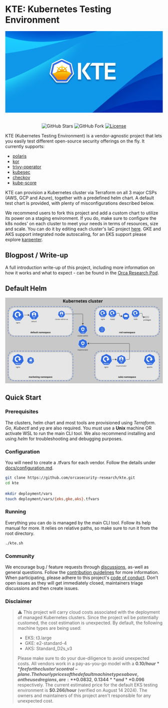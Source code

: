 # KTE: Kubernetes Testing Environment
<div align="center">
<img src="docs/images/cover.png" width=650px>
</div>

<br/>

<div align="center">
  
![GitHub Stars][stars-badge]
![GitHub Fork][fork-badge]
[![License][license-badge]][license-url]

</div>

KTE (Kubernetes Testing Environment) is a vendor-agnostic project that lets you easily test different open-source security offerings on the fly. It currently supports:
* [polaris](https://github.com/FairwindsOps/polaris)
* [kor](https://github.com/yonahd/kor)
* [trivy-operator](https://github.com/aquasecurity/trivy-operator)
* [kubesec](https://github.com/controlplaneio/kubesec)
* [checkov](https://github.com/bridgecrewio/checkov)
* [kube-score](https://github.com/zegl/kube-score)

KTE can provision a Kubernetes cluster via Terraform on all 3 major CSPs (AWS, GCP and Azure), together with a predefined helm chart. A default test chart is provided, with plenty of misconfigurations described below.

We recommend users to fork this project and add a custom chart to utilize its power on a staging environment. If you do, make sure to configure the k8s nodes' on each cluster to meet your needs in terms of resources, size and scale. You can do it by editing each cluster's IaC project [here](https://github.com/orcasecurity-research/kte/tree/dev/deployment/clusters). GKE and AKS support integrated node autoscaling, for an EKS support please explore [karpenter](https://github.com/aws/karpenter-provider-aws).

## Blogpost / Write-up
A full introduction write-up of this project, including more information on how it works and what to expect - can be found in the [Orca Research Pod]().

## Default Helm
<img id="designImg" alt="Cluster Design" src="docs/images/miro-helm-chart.jpg"/>

## Quick Start
### Prerequisites
The clusters, helm chart and most tools are provisioned using _Terraform_. _Go_, _Kubectl_ and _yq_ are also required. You must use a **Unix** machine OR activate WSL to run the main CLI tool. We also recommend installing and using _helm_ for troubleshooting and debugging purposes.

### Configuration
You will need to create a .tfvars for each vendor. Follow the details under [docs/configuration.md](https://github.com/orcasecurity-research/kte/blob/main/docs/configuration.md). 
```sh
git clone https://github.com/orcasecurity-research/kte.git
cd kte

mkdir deployment/vars
touch deployment/vars/{eks,gke,aks}.tfvars
```

### Running
Everything you can do is managed by the main CLI tool. Follow its help manual for more. It relies on relative paths, so make sure to run it from the root directory. 
```sh
./kte.sh
```

### Community
We encourage bug / feature requests through [discussions](https://github.com/orcasecurity-research/kte/discussions), as-well as general questions. Follow the [contribution guidelines](https://github.com/orcasecurity-research/kte/blob/main/CONTRIBUTING.md) for more information. When participating, please adhere to this project's [code of conduct](https://github.com/orcasecurity-research/kte/blob/main/CODE_OF_CONDUCT.md). Don't open issues as they will get immediately closed, maintainers triage discussions and then create issues.

### Disclaimer
> :warning: This project will carry cloud costs associated with the deployment of managed Kubernetes clusters. Since the project wil be potentially customed, the cost estimation is unexpected. By default, the following machine types are being used:
> * EKS: t3.large
> * GKE: e2-standard-4
> * AKS: Standard_D2s_v3
>
> Please make sure to do your due-diligence to avoid unexpected costs. All vendors work in a pay-as-you-go model with a **$0.10/hour** fee for the cluster's control-plane. The hourly prices of the default machine types above, on the used regions, are: **$0.0832**, **$0.1344** and **$0.096** respectively. The current estimated price for the default EKS testing environment is **$0.266/hour** (verified on August 14 2024). The owners and maintainers of this project aren't responsible for any unexpected cost.

[fork-badge]: https://img.shields.io/github/forks/orcasecurity-research/kte?style=flat
[stars-badge]:  https://img.shields.io/github/stars/orcasecurity-research/kte?style=flat
[license-badge]: https://img.shields.io/badge/License-Apache%202.0-blue.svg
[license-url]: https://github.com/orcasecurity-research/kte/blob/main/LICENSE


